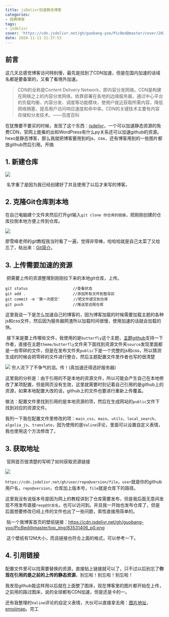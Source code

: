 ```yaml
---
title: jsDelivr加速静态博客
categories:
- 捣腾博客
tags:
- jsdelivr
cover: 'https://cdn.jsdelivr.net/gh/guobang-yoo/PicBed@master/cover/20201111213620.jpg'
date: 2020-11-11 21:37:53
---
```



## 前言

​	这几天总感觉博客访问特别慢，最先是找到了CDN加速，但是在国内加速的话域名都是要备案的，又看了看境外加速。

>  CDN的全称是Content Delivery Network，即内容分发网络。CDN是构建在网络之上的内容分发网络，依靠部署在各地的边缘服务器，通过中心平台的负载均衡、内容分发、调度等功能模块，使用户就近获取所需内容，降低网络拥塞，提高用户访问响应速度和命中率。CDN的关键技术主要有内容存储和分发技术。——百度百科

在犹豫要不要买的时候，发现了这个东西：[jsdelivr](https://www.jsdelivr.com/)，一个可以加速静态资源的免费CDN，官网上能看的出和WordPress有什么py关系还可以加速github的资源。hexo是静态博客，那么我就把博客要用到的js、css、还有博客用到的一些图片都放github然后引用。开搞

## 1. 新建仓库



![](https://cdn.jsdelivr.net/gh/guobang-yoo/PicBed/artical/20201111202508.png)

​	名字重了是因为我已经创建好了并且使用了以后才来写的博客。

## 2. 克隆Git仓库到本地

​	在自己电脑建个文件夹然后打开git输入`git clone 你仓库的链接`，把刚刚创建的仓库拉倒本地方便上传到仓库。

![](https://cdn.jsdelivr.net/gh/guobang-yoo/PicBed/artical/20201111203733.png)

廖雪峰老师的git教程我当时看了一遍，觉得非常棒，哈哈哈就是自己太菜了又给忘了，帖出来：[Git简介](https://www.liaoxuefeng.com/wiki/896043488029600/896067008724000)。

## 3. 上传需要加速的资源

​	把需要上传的资源整理到刚刚拉下来的本地git仓库，上传。

```
git status                    //查看状态
git add .                     //添加所有文件到暂存区
git commit -m '第一次提交'      //把文件提交到仓库
git push                      //推送至远程仓库
```



​	这里我说一下是怎么加速自己的博客的，因为博客加载的时候需要加载主题的各种js和css文件，然后因为服务器网渣所以加载时间很慢，使用加速的话就会加载的快。

​	接下来是要上传哪些文件，我使用的是`butterfly`这个主题，[主题github](https://github.com/jerryc127/hexo-theme-butterfly)支持一下作者，直接在主题`theme/butterfly`文件夹下面找到资源文件夹`source`发现里面都是一些零碎的文件，但是在发布文件夹`public`下是一个完整的js和css，所以猜测生成的时候会把零碎的文件进行整合，然后主题配置文件里作者也写的很清楚

![](https://cdn.jsdelivr.net/gh/guobang-yoo/PicBed/artical/20201111205045.png)	穷人流下了不争气的泪。传！(真加速还得选好服务器)

​	这里我的分析是：由于引用的不是本地的资源文件，所以可能会产生自己在本地修改了某项配置，但是网页没有生效，这里就需要时刻记着自己引用的是github上的资源，如果本地配置大改的话，github上的文件也要进行重新上传覆盖。

​	做法：配置文件里找到引用的是本地资源的项，然后在生成网站的`public`文件下找到对应的资源文件。

我列一下我在配置文件里修改的项：`main_css`、`main`、`utils`、`local_search`、`algolia_js`、`translate`，因为使用的是`Valine`评论，里面可以设置自定义表情，我也使用这个方法修改了。



## 3. 获取地址

​	官网首页很清楚的写明了如何获取资源链接

![](https://cdn.jsdelivr.net/gh/guobang-yoo/PicBed@master/artical/20201111211357.png)

​	`https://cdn.jsdelivr.net/gh/user/repo@version/file`，`user`就是你的github用户名，`repo@version`，仓库加上版本号，`file`就是仓库下的路径。

​	这里我没有说版本号是因为网上的教程讲到了仓库需要发布，但是我后面无意间发现不用发布直接`reop@分支名`，也可以访问到。并且我一开始也发布仓库了，但是后面想要修改已经上传的文件也出了一些问题，索性直接用简单的。

​	贴一个我博客首页的壁纸链接：https://cdn.jsdelivr.net/gh/guobang-yoo/PicBed@master/top_img/83531406_p0.png

​	这个壁纸有12M大小，而且链接也符合上面的格式，可以参考一下。



## 4. 引用链接

​	配置文件里可以找需要替换的资源，直接贴上链接就可以了，只不过以后别忘了**你现在引用的是之前的上传的静态资源**，别忘啦！别忘啦！别忘啦！

​	我发现github能这样用以后就在上面整了图床，现在博客里的图片都开始在上传，之前用的路过图床，说的全球都有CDN加速，但是还是卡的一。

​	还有我整理的`Valine`评论的自定义表情，大伙可以直接拿去用：[图片地址](https://cdn.jsdelivr.net/gh/guobang-yoo/CDN@master/emoji/)，[emojimap](https://cdn.jsdelivr.net/gh/guobang-yoo/CDN@master/emoji/valine.json)。完工



